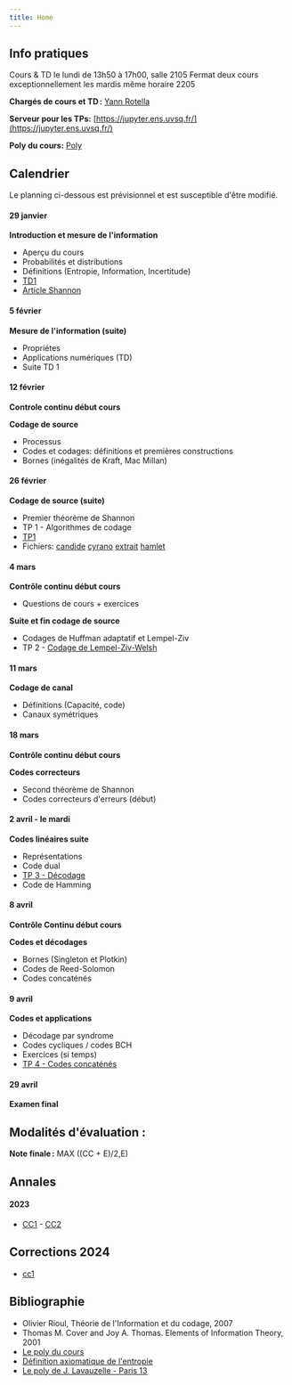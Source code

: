 ```yaml
---
title: Home
---
```


## Info pratiques

Cours & TD le lundi de 13h50 à 17h00, salle 2105 Fermat deux cours exceptionnellement les mardis même horaire 2205

**Chargés de cours et TD :** [Yann Rotella](https://rotella.fr/)

**Serveur pour les TPs:** [https://jupyter.ens.uvsq.fr/](https://jupyter.ens.uvsq.fr/)

**Poly du cours:** [Poly](tds/poly.pdf)

## Calendrier

Le planning ci-dessous est prévisionnel et est susceptible d'être modifié.

#### 29 janvier 

**Introduction et mesure de l'information**
   - Aperçu du cours
   - Probabilités et distributions
   - Définitions (Entropie, Information, Incertitude)
   - [TD1](tds/TD1.pdf)
   - [Article Shannon](tds/shannon.pdf)


#### 5 février 

**Mesure de l'information (suite)**
   - Propriétes
   - Applications numériques (TD)
   - Suite TD 1

   
#### 12 février 

**Controle continu début cours**
   
**Codage de source**
   - Processus
   - Codes et codages: définitions et premières constructions
   - Bornes (inégalités de Kraft, Mac Millan)


#### 26 février 

**Codage de source (suite)**
   - Premier théorème de Shannon
   - TP 1 - Algorithmes de codage
   - [TP1](tds/tp1/TP1.ipynb)
   - Fichiers: [candide](tds/tp1/candide.txt) [cyrano](tds/tp1/cyrano.txt) [extrait](tds/tp1/extrait.txt) [hamlet](tds/tp1/hamlet.txt)

    

#### 4 mars 

**Contrôle continu début cours**
   - Questions de cours + exercices

**Suite et fin codage de source**
   - Codages de Huffman adaptatif et Lempel-Ziv 
   - TP 2 - [Codage de Lempel-Ziv-Welsh](tds/tp2/TP2.ipynb)

#### 11 mars

**Codage de canal**
   - Définitions (Capacité, code)
   - Canaux symétriques



#### 18 mars 

**Contrôle continu début cours**

**Codes correcteurs**
   - Second théorème de Shannon
   - Codes correcteurs d'erreurs (début)

    
#### 2 avril - le mardi

**Codes linéaires suite**
   - Représentations
   - Code dual
   - [TP 3 - Décodage](tds/tp3/TP3.ipynb)
   - Code de Hamming


#### 8 avril

**Contrôle Continu début cours**

**Codes et décodages**
   - Bornes (Singleton et Plotkin)
   - Codes de Reed-Solomon
   - Codes concaténés


#### 9 avril

**Codes et applications**
   - Décodage par syndrome
   - Codes cycliques / codes BCH
   - Exercices (si temps)
   - [TP 4 - Codes concaténés](tds/tp4/TP4.ipynb)

#### 29 avril

**Examen final**


## Modalités d'évaluation :


**Note finale :** MAX ((CC + E)/2,E)

## Annales 
#### 2023
   - [CC1](annales/CC1.pdf)
	- [CC2](annales/CC2.pdf)
	
## Corrections 2024
   - [cc1](annales/cc1-2024.pdf)  


## Bibliographie

   - Olivier Rioul, Théorie de l'Information et du codage, 2007
   - Thomas M. Cover and Joy A. Thomas. Elements of Information Theory, 2001
   - [Le poly du cours](tds/poly.pdf)
   - [Définition axiomatique de l'entropie](https://arrowtheory.com/pub/notes/025-faddeev-entropy.html)
   - [Le poly de J. Lavauzelle - Paris 13](https://www.math.univ-paris13.fr/~lavauzelle/teaching/2020-21/docs/TI-poly-cours.pdf)
   


